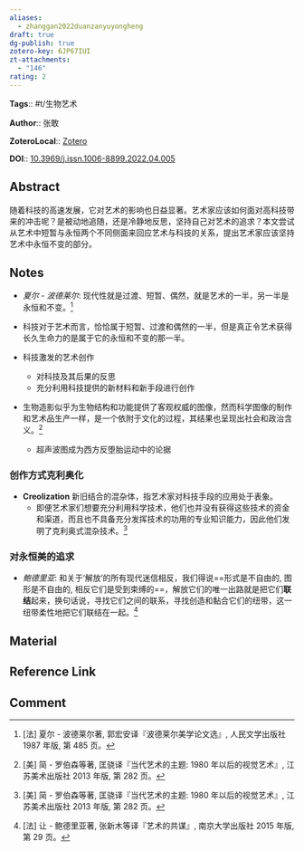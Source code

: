 ```yaml
---
aliases:
  - zhanggan2022duanzanyuyongheng
draft: true
dg-publish: true
zotero-key: 6JP67IUI
zt-attachments:
  - "146"
rating: 2
---
```


**Tags**:: #t/生物艺术 

**Author**:: 张敢

**ZoteroLocal**:: [Zotero](zotero://select/library/items/6JP67IUI)

**DOI**:: [10.3969/j.issn.1006-8899.2022.04.005](https://kns.cnki.net/kcms/detail/detail.aspx?dbcode=CJFD&dbname=CJFDLAST2022&filename=MSGC202204003&uniplatform=NZKPT&v=VLcevZd125usHiHArhtF4sg_39BqUTTHNz7JSvPG9gJIqfZUSgNzQEGaLlr6jpHs)

## Abstract

随着科技的高速发展，它对艺术的影响也日益显著。艺术家应该如何面对高科技带来的冲击呢？是被动地追随，还是冷静地反思，坚持自己对艺术的追求？本文尝试从艺术中短暂与永恒两个不同侧面来回应艺术与科技的关系，提出艺术家应该坚持艺术中永恒不变的部分。

## Notes

- *夏尔 - 波德莱尔*: 现代性就是过渡、短暂、偶然，就是艺术的一半，另一半是永恒和不变。[^1]
- 科技对于艺术而言，恰恰属于短暂、过渡和偶然的一半，但是真正令艺术获得长久生命力的是属于它的永恒和不变的那一半。

- 科技激发的艺术创作
	- 对科技及其后果的反思
	- 充分利用科技提供的新材料和新手段进行创作

- 生物造影似乎为生物结构和功能提供了客观权威的图像，然而科学图像的制作和艺术品生产一样，是一个依附于文化的过程，其结果也呈现出社会和政治含义。[^2]
	- 超声波图成为西方反堕胎运动中的论据

### 创作方式克利奥化

- **Creolization** 新旧结合的混杂体，指艺术家对科技手段的应用处于表象。
	- 即便艺术家们想要充分利用科学技术，他们也并没有获得这些技术的资金和渠道，而且也不具备充分发挥技术的功用的专业知识能力，因此他们发明了克利奥式混杂技术。[^2]

### 对永恒美的追求

- *鲍德里亚*: 和关于‘解放’的所有现代迷信相反，我们得说==形式是不自由的, 图形是不自由的, 相反它们是受到束缚的==，解放它们的唯一出路就是把它们**联结**起来，换句话说，寻找它们之间的联系，寻找创造和黏合它们的纽带，这一纽带柔性地把它们联结在一起。[^3]

## Material

## Reference Link

## Comment

[^1]: [法] 夏尔 - 波德莱尔著, 郭宏安译『波德莱尔美学论文选』, 人民文学出版社 1987 年版, 第 485 页。
[^2]: [美] 简 - 罗伯森等著, 匡骁译『当代艺术的主题: 1980 年以后的视觉艺术』, 江苏美术出版社 2013 年版, 第 282 页。
[^3]: [法] 让 - 鲍德里亚著, 张新木等译『艺术的共谋』, 南京大学出版社 2015 年版, 第 29 页。

